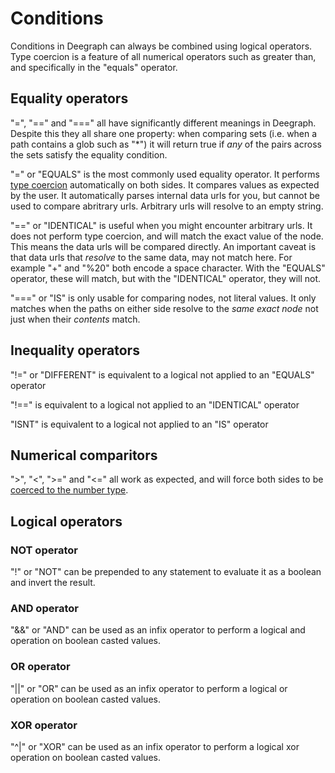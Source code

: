 # Conditions

Conditions in Deegraph can always be combined using logical operators. Type coercion is a feature of all numerical operators such as greater than, and specifically in the "equals" operator.

## Equality operators

"=", "==" and "===" all have significantly different meanings in Deegraph. Despite this they all share one property: when comparing sets (i.e. when a path contains a glob such as "\*") it will return true if *any* of the pairs across the sets satisfy the equality condition.

"=" or "EQUALS" is the most commonly used equality operator. It performs [type coercion](type-coercion.md) automatically on both sides. It compares values as expected by the user.
It automatically parses internal data urls for you, but cannot be used to compare abritrary urls. Arbitrary urls will resolve to an empty string.

"==" or "IDENTICAL" is useful when you might encounter arbitrary urls. It does not perform type coercion, and will match the exact value of the node. This means the data urls will be compared directly. An important caveat is that data urls that *resolve* to the same data, may not match here. For example "+" and "%20" both encode a space character. With the "EQUALS" operator, these will match, but with the "IDENTICAL" operator, they will not.

"===" or "IS" is only usable for comparing nodes, not literal values. It only matches when the paths on either side resolve to the *same exact node* not just when their *contents* match.

## Inequality operators

"!=" or "DIFFERENT" is equivalent to a logical not applied to an "EQUALS" operator

"!==" is equivalent to a logical not applied to an "IDENTICAL" operator

"ISNT" is equivalent to a logical not applied to an "IS" operator

## Numerical comparitors

">", "<", ">=" and "<=" all work as expected, and will force both sides to be [coerced to the number type](type-coercion.md).

## Logical operators

### NOT operator

"!" or "NOT" can be prepended to any statement to evaluate it as a boolean and invert the result.

### AND operator

"&&" or "AND" can be used as an infix operator to perform a logical and operation on boolean casted values.

### OR operator

"||" or "OR" can be used as an infix operator to perform a logical or operation on boolean casted values.

### XOR operator

"^|" or "XOR" can be used as an infix operator to perform a logical xor operation on boolean casted values.
